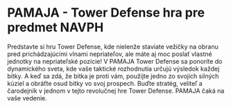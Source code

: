 # PAMAJA - Tower Defense hra pre predmet NAVPH

Predstavte si hru Tower Defense, kde nielenže staviate vežičky na obranu pred prichádzajúcimi vlnami nepriateľov, ale máte aj moc poslať vlastné jednotky na nepriateľské pozície! V PAMAJA Tower Defense sa ponoríte do dynamického sveta, kde vaše taktické rozhodnutia určujú výsledok každej bitky. A keď sa zdá, že bitka je proti vám, použijte jedno zo svojich silných kúziel a obráťte osud bitky vo svoj prospech. Buďte stratég, veliteľ a čarodejník v jednom v tejto revolučnej hre Tower Defense. PAMAJA čaká na vaše vedenie.
